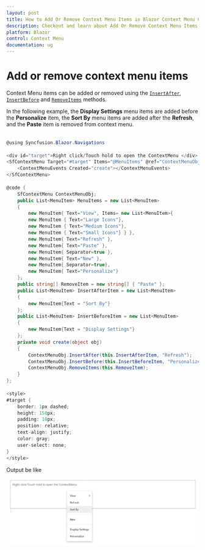 ```yaml
---
layout: post
title: How to Add Or Remove Context Menu Items in Blazor Context Menu Component | Syncfusion
description: Checkout and learn about Add Or Remove Context Menu Items in Blazor Context Menu component of Syncfusion, and more details.
platform: Blazor
control: Context Menu
documentation: ug
---
```


# Add or remove context menu items

Context Menu items can be added or removed using the [`InsertAfter`](https://help.syncfusion.com/cr/blazor/Syncfusion.Blazor~Syncfusion.Blazor.Navigations.SfContextMenu~InsertAfter.html), [`InsertBefore`](https://help.syncfusion.com/cr/blazor/Syncfusion.Blazor~Syncfusion.Blazor.Navigations.SfContextMenu~InsertBefore.html) and [`RemoveItems`](https://help.syncfusion.com/cr/blazor/Syncfusion.Blazor~Syncfusion.Blazor.Navigations.SfContextMenu~RemoveItems.html) methods.

In the following example, the **Display Settings** menu items are added before the **Personalize** item, the **Sort By** menu items are added after the **Refresh**, and the **Paste** item is removed from context menu.

```csharp

@using Syncfusion.Blazor.Navigations

<div id="target">Right click/Touch hold to open the ContextMenu </div>
<SfContextMenu Target="#target" Items="@MenuItems" @ref="ContextMenuObj">
    <ContextMenuEvents Created="create"></ContextMenuEvents>
</SfContextMenu>

@code {
    SfContextMenu ContextMenuObj;
    public List<MenuItem> MenuItems = new List<MenuItem>
    {
        new MenuItem{ Text="View", Items= new List<MenuItem>{
        new MenuItem { Text="Large Icons"},
        new MenuItem { Text="Medium Icons"},
        new MenuItem { Text="Small Icons"} } },
        new MenuItem{ Text="Refresh" },
        new MenuItem{ Text="Paste" },
        new MenuItem{ Separator=true },
        new MenuItem{ Text="New" },
        new MenuItem{ Separator=true},
        new MenuItem{ Text="Personalize"}
    };
    public string[] RemoveItem = new string[] { "Paste" };
    public List<MenuItem> InsertAfterItem = new List<MenuItem>
    {
        new MenuItem{Text = "Sort By"}
    };
    public List<MenuItem> InsertBeforeItem = new List<MenuItem>
    {
        new MenuItem{Text = "Display Settings"}
    };
    private void create(object obj)
    {
        ContextMenuObj.InsertAfter(this.InsertAfterItem, "Refresh");
        ContextMenuObj.InsertBefore(this.InsertBeforeItem, "Personalize");
        ContextMenuObj.RemoveItems(this.RemoveItem);
    }
};

<style>
#target {
    border: 1px dashed;
    height: 150px;
    padding: 10px;
    position: relative;
    text-align: justify;
    color: gray;
    user-select: none;
}
</style>

```

Output be like

![Context Menu Sample](./../images/cm-add.png)